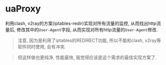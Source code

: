# uaProxy

利用clash, v2ray的方案(iptables-redir)实现对所有流量的监控,
从而找出http流量后, 修改其中的`User-Agent`字段, 从而实现对所有http流量的`User-Agent`修改.

> 注意, 因为是利用了iptables的REDIRECT功能, 所以不能和clash, v2ray等软件同时使用, 会有冲突.

> 但这样做也更纯净, 性能最快, 我觉得应该是这个需求的最佳实现方案了.
